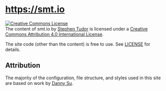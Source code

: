 # https://smt.io

<a rel="license" href="http://creativecommons.org/licenses/by/4.0/"><img alt="Creative Commons License" style="border-width:0" src="https://i.creativecommons.org/l/by/4.0/88x31.png" /></a><br /><span xmlns:dct="http://purl.org/dc/terms/" property="dct:title">The content of smt.io</span> by <a xmlns:cc="http://creativecommons.org/ns#" href="https://www.smt.io" property="cc:attributionName" rel="cc:attributionURL">Stephen Tudor</a> is licensed under a <a rel="license" href="http://creativecommons.org/licenses/by/4.0/">Creative Commons Attribution 4.0 International License</a>.

The site code (other than the content) is free to use. See [LICENSE][1] for details.

## Attribution

The majority of the configuration, file structure, and styles used in this site
are based on work by [Danny Su](https://github.com/dannysu/hakyll-blog).

  [1]: https://github.com/smt/hakyll-blog/blob/master/LICENSE
